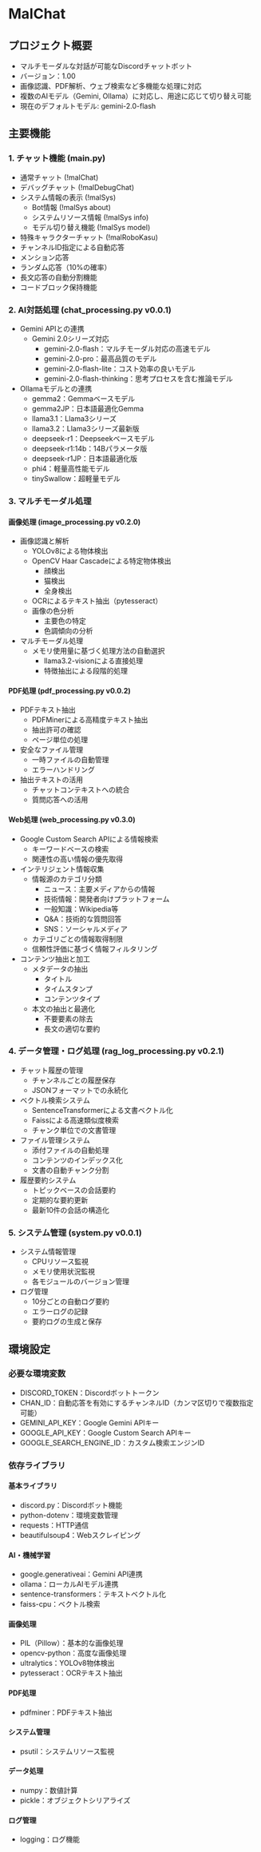 # MalChat

## プロジェクト概要
- マルチモーダルな対話が可能なDiscordチャットボット
- バージョン：1.00
- 画像認識、PDF解析、ウェブ検索など多機能な処理に対応
- 複数のAIモデル（Gemini, Ollama）に対応し、用途に応じて切り替え可能
- 現在のデフォルトモデル: gemini-2.0-flash

## 主要機能

### 1. チャット機能 (main.py)
- 通常チャット (!malChat)
- デバッグチャット (!malDebugChat)
- システム情報の表示 (!malSys)
  - Bot情報 (!malSys about)
  - システムリソース情報 (!malSys info)
  - モデル切り替え機能 (!malSys model)
- 特殊キャラクターチャット (!malRoboKasu)
- チャンネルID指定による自動応答
- メンション応答
- ランダム応答（10%の確率）
- 長文応答の自動分割機能
- コードブロック保持機能

### 2. AI対話処理 (chat_processing.py v0.0.1)
- Gemini APIとの連携
  - Gemini 2.0シリーズ対応
    - gemini-2.0-flash：マルチモーダル対応の高速モデル
    - gemini-2.0-pro：最高品質のモデル
    - gemini-2.0-flash-lite：コスト効率の良いモデル
    - gemini-2.0-flash-thinking：思考プロセスを含む推論モデル
- Ollamaモデルとの連携
  - gemma2：Gemmaベースモデル
  - gemma2JP：日本語最適化Gemma
  - llama3.1：Llama3シリーズ
  - llama3.2：Llama3シリーズ最新版
  - deepseek-r1：Deepseekベースモデル
  - deepseek-r1:14b：14Bパラメータ版
  - deepseek-r1JP：日本語最適化版
  - phi4：軽量高性能モデル
  - tinySwallow：超軽量モデル

### 3. マルチモーダル処理

#### 画像処理 (image_processing.py v0.2.0)
- 画像認識と解析
  - YOLOv8による物体検出
  - OpenCV Haar Cascadeによる特定物体検出
    - 顔検出
    - 猫検出
    - 全身検出
  - OCRによるテキスト抽出（pytesseract）
  - 画像の色分析
    - 主要色の特定
    - 色調傾向の分析
- マルチモーダル処理
  - メモリ使用量に基づく処理方法の自動選択
    - llama3.2-visionによる直接処理
    - 特徴抽出による段階的処理

#### PDF処理 (pdf_processing.py v0.0.2)
- PDFテキスト抽出
  - PDFMinerによる高精度テキスト抽出
  - 抽出許可の確認
  - ページ単位の処理
- 安全なファイル管理
  - 一時ファイルの自動管理
  - エラーハンドリング
- 抽出テキストの活用
  - チャットコンテキストへの統合
  - 質問応答への活用

#### Web処理 (web_processing.py v0.3.0)
- Google Custom Search APIによる情報検索
  - キーワードベースの検索
  - 関連性の高い情報の優先取得
- インテリジェント情報収集
  - 情報源のカテゴリ分類
    - ニュース：主要メディアからの情報
    - 技術情報：開発者向けプラットフォーム
    - 一般知識：Wikipedia等
    - Q&A：技術的な質問回答
    - SNS：ソーシャルメディア
  - カテゴリごとの情報取得制限
  - 信頼性評価に基づく情報フィルタリング
- コンテンツ抽出と加工
  - メタデータの抽出
    - タイトル
    - タイムスタンプ
    - コンテンツタイプ
  - 本文の抽出と最適化
    - 不要要素の除去
    - 長文の適切な要約

### 4. データ管理・ログ処理 (rag_log_processing.py v0.2.1)
- チャット履歴の管理
  - チャンネルごとの履歴保存
  - JSONフォーマットでの永続化
- ベクトル検索システム
  - SentenceTransformerによる文書ベクトル化
  - Faissによる高速類似度検索
  - チャンク単位での文書管理
- ファイル管理システム
  - 添付ファイルの自動処理
  - コンテンツのインデックス化
  - 文書の自動チャンク分割
- 履歴要約システム
  - トピックベースの会話要約
  - 定期的な要約更新
  - 最新10件の会話の構造化

### 5. システム管理 (system.py v0.0.1)
- システム情報管理
  - CPUリソース監視
  - メモリ使用状況監視
  - 各モジュールのバージョン管理
- ログ管理
  - 10分ごとの自動ログ要約
  - エラーログの記録
  - 要約ログの生成と保存

## 環境設定

### 必要な環境変数
- DISCORD_TOKEN：Discordボットトークン
- CHAN_ID：自動応答を有効にするチャンネルID（カンマ区切りで複数指定可能）
- GEMINI_API_KEY：Google Gemini APIキー
- GOOGLE_API_KEY：Google Custom Search APIキー
- GOOGLE_SEARCH_ENGINE_ID：カスタム検索エンジンID

### 依存ライブラリ
#### 基本ライブラリ
- discord.py：Discordボット機能
- python-dotenv：環境変数管理
- requests：HTTP通信
- beautifulsoup4：Webスクレイピング

#### AI・機械学習
- google.generativeai：Gemini API連携
- ollama：ローカルAIモデル連携
- sentence-transformers：テキストベクトル化
- faiss-cpu：ベクトル検索

#### 画像処理
- PIL（Pillow）：基本的な画像処理
- opencv-python：高度な画像処理
- ultralytics：YOLOv8物体検出
- pytesseract：OCRテキスト抽出

#### PDF処理
- pdfminer：PDFテキスト抽出

#### システム管理
- psutil：システムリソース監視

#### データ処理
- numpy：数値計算
- pickle：オブジェクトシリアライズ

#### ログ管理
- logging：ログ機能
